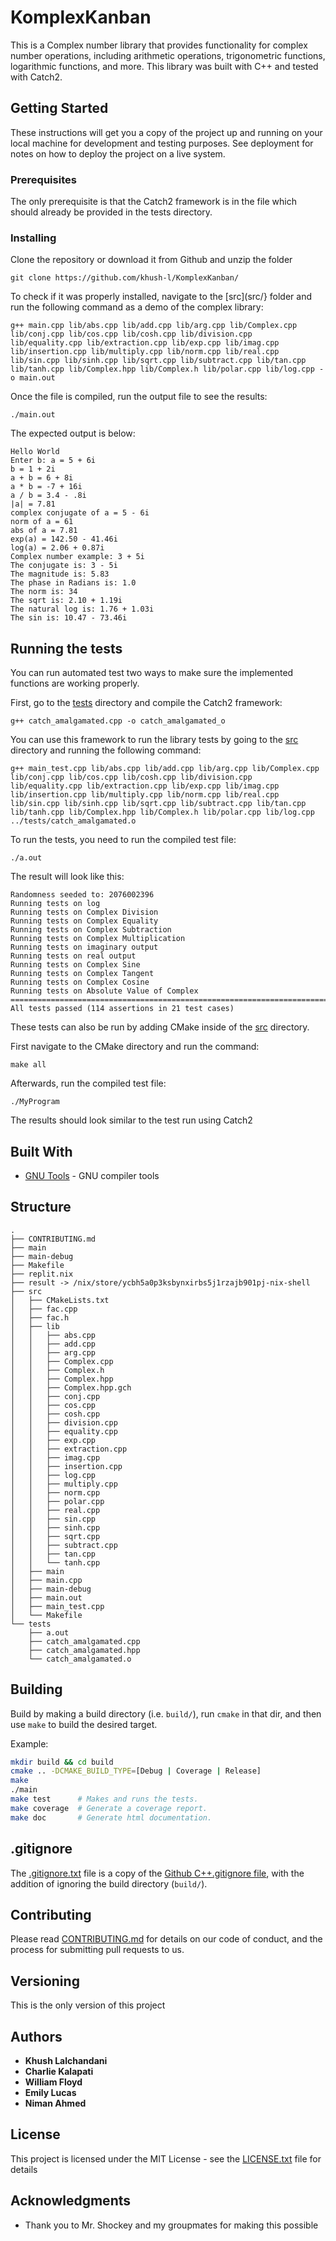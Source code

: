 # KomplexKanban

This is a Complex number library that provides functionality for complex number operations, including arithmetic operations, trigonometric functions, logarithmic functions, and more. This library was built with C++ and tested with Catch2.

## Getting Started

These instructions will get you a copy of the project up and running on your local machine for development and testing purposes. See deployment for notes on how to deploy the project on a live system.

### Prerequisites

The only prerequisite is that the Catch2 framework is in the file which should already be provided in the tests directory.


### Installing


Clone the repository or download it from Github and unzip the folder

```
git clone https://github.com/khush-l/KomplexKanban/
```

To check if it was properly installed, navigate to the [src](src/} folder and run the following command as a demo of the complex library:

```
g++ main.cpp lib/abs.cpp lib/add.cpp lib/arg.cpp lib/Complex.cpp lib/conj.cpp lib/cos.cpp lib/cosh.cpp lib/division.cpp lib/equality.cpp lib/extraction.cpp lib/exp.cpp lib/imag.cpp lib/insertion.cpp lib/multiply.cpp lib/norm.cpp lib/real.cpp lib/sin.cpp lib/sinh.cpp lib/sqrt.cpp lib/subtract.cpp lib/tan.cpp lib/tanh.cpp lib/Complex.hpp lib/Complex.h lib/polar.cpp lib/log.cpp -o main.out
```


Once the file is compiled, run the output file to see the results:
```
./main.out
```

The expected output is below:
```
Hello World
Enter b: a = 5 + 6i
b = 1 + 2i
a + b = 6 + 8i
a * b = -7 + 16i
a / b = 3.4 - .8i
|a| = 7.81
complex conjugate of a = 5 - 6i
norm of a = 61
abs of a = 7.81
exp(a) = 142.50 - 41.46i
log(a) = 2.06 + 0.87i
Complex number example: 3 + 5i
The conjugate is: 3 - 5i
The magnitude is: 5.83
The phase in Radians is: 1.0
The norm is: 34
The sqrt is: 2.10 + 1.19i
The natural log is: 1.76 + 1.03i
The sin is: 10.47 - 73.46i
```

## Running the tests

You can run automated test two ways to make sure the implemented functions are working properly.

First, go to the [tests](tests/) directory and compile the Catch2 framework:

```
g++ catch_amalgamated.cpp -o catch_amalgamated_o
```

You can use this framework to run the library tests by going to the [src](src/) directory and running the following command:

```
g++ main_test.cpp lib/abs.cpp lib/add.cpp lib/arg.cpp lib/Complex.cpp lib/conj.cpp lib/cos.cpp lib/cosh.cpp lib/division.cpp lib/equality.cpp lib/extraction.cpp lib/exp.cpp lib/imag.cpp lib/insertion.cpp lib/multiply.cpp lib/norm.cpp lib/real.cpp lib/sin.cpp lib/sinh.cpp lib/sqrt.cpp lib/subtract.cpp lib/tan.cpp lib/tanh.cpp lib/Complex.hpp lib/Complex.h lib/polar.cpp lib/log.cpp ../tests/catch_amalgamated.o
```

To run the tests, you need to run the compiled test file:

```
./a.out
```

The result will look like this:
```
Randomness seeded to: 2076002396
Running tests on log
Running tests on Complex Division
Running tests on Complex Equality
Running tests on Complex Subtraction
Running tests on Complex Multiplication
Running tests on imaginary output
Running tests on real output
Running tests on Complex Sine
Running tests on Complex Tangent
Running tests on Complex Cosine
Running tests on Absolute Value of Complex
===============================================================================
All tests passed (114 assertions in 21 test cases)
```

These tests can also be run by adding CMake inside of the [src](src/) directory.

First navigate to the CMake directory and run the command:

```
make all
```

Afterwards, run the compiled test file:

```
./MyProgram
```

The results should look similar to the test run using Catch2


## Built With

* [GNU Tools](https://www.gnu.org/software/gcc/) - GNU compiler tools


## Structure
```
.
├── CONTRIBUTING.md
├── main
├── main-debug
├── Makefile
├── replit.nix
├── result -> /nix/store/ycbh5a0p3ksbynxirbs5j1rzajb901pj-nix-shell
├── src
│   ├── CMakeLists.txt
│   ├── fac.cpp
│   ├── fac.h
│   ├── lib
│   │   ├── abs.cpp
│   │   ├── add.cpp
│   │   ├── arg.cpp
│   │   ├── Complex.cpp
│   │   ├── Complex.h
│   │   ├── Complex.hpp
│   │   ├── Complex.hpp.gch
│   │   ├── conj.cpp
│   │   ├── cos.cpp
│   │   ├── cosh.cpp
│   │   ├── division.cpp
│   │   ├── equality.cpp
│   │   ├── exp.cpp
│   │   ├── extraction.cpp
│   │   ├── imag.cpp
│   │   ├── insertion.cpp
│   │   ├── log.cpp
│   │   ├── multiply.cpp
│   │   ├── norm.cpp
│   │   ├── polar.cpp
│   │   ├── real.cpp
│   │   ├── sin.cpp
│   │   ├── sinh.cpp
│   │   ├── sqrt.cpp
│   │   ├── subtract.cpp
│   │   ├── tan.cpp
│   │   └── tanh.cpp
│   ├── main
│   ├── main.cpp
│   ├── main-debug
│   ├── main.out
│   ├── main_test.cpp
│   └── Makefile
└── tests
    ├── a.out
    ├── catch_amalgamated.cpp
    ├── catch_amalgamated.hpp
    └── catch_amalgamated.o
```


## Building

Build by making a build directory (i.e. `build/`), run `cmake` in that dir, and then use `make` to build the desired target.

Example:

```bash
mkdir build && cd build
cmake .. -DCMAKE_BUILD_TYPE=[Debug | Coverage | Release]
make
./main
make test      # Makes and runs the tests.
make coverage  # Generate a coverage report.
make doc       # Generate html documentation.
```

## .gitignore

The [.gitignore.txt](.gitignore.txt) file is a copy of the [Github C++.gitignore file](https://github.com/github/gitignore/blob/master/C%2B%2B.gitignore), with the addition of ignoring the build directory (`build/`).



## Contributing

Please read [CONTRIBUTING.md](https://gist.github.com/PurpleBooth/b24679402957c63ec426) for details on our code of conduct, and the process for submitting pull requests to us.

## Versioning

This is the only version of this project

## Authors

* **Khush Lalchandani**
* **Charlie Kalapati**
* **William Floyd**
* **Emily Lucas**
* **Niman Ahmed**

## License

This project is licensed under the MIT License - see the [LICENSE.txt](LICENSE.txt) file for details

## Acknowledgments

* Thank you to Mr. Shockey and my groupmates for making this possible
